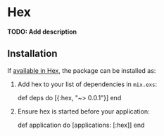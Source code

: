 # Hex

**TODO: Add description**

## Installation

If [available in Hex](https://hex.pm/docs/publish), the package can be installed as:

  1. Add hex to your list of dependencies in `mix.exs`:

        def deps do
          [{:hex, "~> 0.0.1"}]
        end

  2. Ensure hex is started before your application:

        def application do
          [applications: [:hex]]
        end

